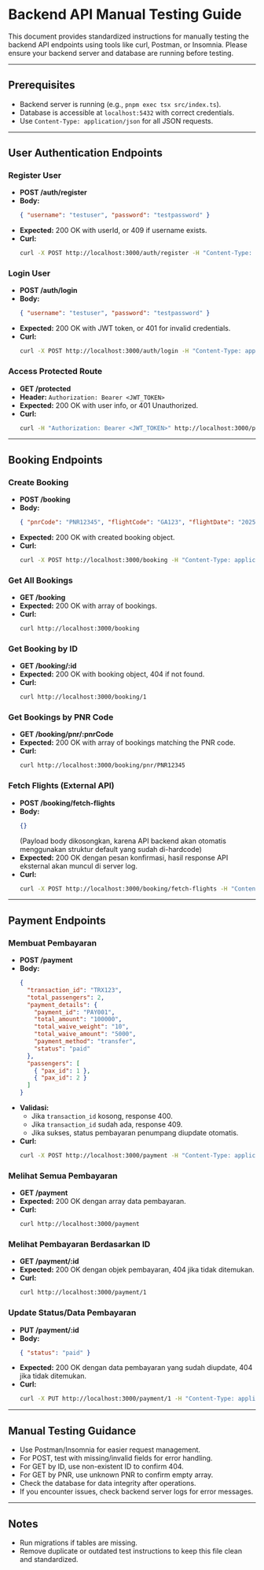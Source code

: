 # Backend API Manual Testing Guide

This document provides standardized instructions for manually testing the backend API endpoints using tools like curl, Postman, or Insomnia. Please ensure your backend server and database are running before testing.

---

## Prerequisites
- Backend server is running (e.g., `pnpm exec tsx src/index.ts`).
- Database is accessible at `localhost:5432` with correct credentials.
- Use `Content-Type: application/json` for all JSON requests.

---

## User Authentication Endpoints

### Register User
- **POST /auth/register**
- **Body:**
  ```json
  { "username": "testuser", "password": "testpassword" }
  ```
- **Expected:** 200 OK with userId, or 409 if username exists.
- **Curl:**
  ```bash
  curl -X POST http://localhost:3000/auth/register -H "Content-Type: application/json" -d '{"username":"testuser","password":"testpassword"}'
  ```

### Login User
- **POST /auth/login**
- **Body:**
  ```json
  { "username": "testuser", "password": "testpassword" }
  ```
- **Expected:** 200 OK with JWT token, or 401 for invalid credentials.
- **Curl:**
  ```bash
  curl -X POST http://localhost:3000/auth/login -H "Content-Type: application/json" -d '{"username":"testuser","password":"testpassword"}'
  ```

### Access Protected Route
- **GET /protected**
- **Header:** `Authorization: Bearer <JWT_TOKEN>`
- **Expected:** 200 OK with user info, or 401 Unauthorized.
- **Curl:**
  ```bash
  curl -H "Authorization: Bearer <JWT_TOKEN>" http://localhost:3000/protected
  ```

---

## Booking Endpoints

### Create Booking
- **POST /booking**
- **Body:**
  ```json
  { "pnrCode": "PNR12345", "flightCode": "GA123", "flightDate": "2025-06-08T10:00:00.000Z" }
  ```
- **Expected:** 200 OK with created booking object.
- **Curl:**
  ```bash
  curl -X POST http://localhost:3000/booking -H "Content-Type: application/json" -d '{"pnrCode":"PNR12345","flightCode":"GA123","flightDate":"2025-06-08T10:00:00.000Z"}'
  ```

### Get All Bookings
- **GET /booking**
- **Expected:** 200 OK with array of bookings.
- **Curl:**
  ```bash
  curl http://localhost:3000/booking
  ```

### Get Booking by ID
- **GET /booking/:id**
- **Expected:** 200 OK with booking object, 404 if not found.
- **Curl:**
  ```bash
  curl http://localhost:3000/booking/1
  ```

### Get Bookings by PNR Code
- **GET /booking/pnr/:pnrCode**
- **Expected:** 200 OK with array of bookings matching the PNR code.
- **Curl:**
  ```bash
  curl http://localhost:3000/booking/pnr/PNR12345
  ```

### Fetch Flights (External API)
- **POST /booking/fetch-flights**
- **Body:**
  ```json
  {}
  ```
  (Payload body dikosongkan, karena API backend akan otomatis menggunakan struktur default yang sudah di-hardcode)
- **Expected:** 200 OK dengan pesan konfirmasi, hasil response API eksternal akan muncul di server log.
- **Curl:**
  ```bash
  curl -X POST http://localhost:3000/booking/fetch-flights -H "Content-Type: application/json" -d '{}'
  ```

---

## Payment Endpoints

### Membuat Pembayaran
- **POST /payment**
- **Body:**
  ```json
  {
    "transaction_id": "TRX123",
    "total_passengers": 2,
    "payment_details": {
      "payment_id": "PAY001",
      "total_amount": "100000",
      "total_waive_weight": "10",
      "total_waive_amount": "5000",
      "payment_method": "transfer",
      "status": "paid"
    },
    "passengers": [
      { "pax_id": 1 },
      { "pax_id": 2 }
    ]
  }
  ```
- **Validasi:**
  - Jika `transaction_id` kosong, response 400.
  - Jika `transaction_id` sudah ada, response 409.
  - Jika sukses, status pembayaran penumpang diupdate otomatis.
- **Curl:**
  ```bash
  curl -X POST http://localhost:3000/payment -H "Content-Type: application/json" -d '{"transaction_id":"TRX123","total_passengers":2,"payment_details":{"payment_id":"PAY001","total_amount":"100000","total_waive_weight":"10","total_waive_amount":"5000","payment_method":"transfer","status":"paid"},"passengers":[{"pax_id":1},{"pax_id":2}]}'
  ```

### Melihat Semua Pembayaran
- **GET /payment**
- **Expected:** 200 OK dengan array data pembayaran.
- **Curl:**
  ```bash
  curl http://localhost:3000/payment
  ```

### Melihat Pembayaran Berdasarkan ID
- **GET /payment/:id**
- **Expected:** 200 OK dengan objek pembayaran, 404 jika tidak ditemukan.
- **Curl:**
  ```bash
  curl http://localhost:3000/payment/1
  ```

### Update Status/Data Pembayaran
- **PUT /payment/:id**
- **Body:**
  ```json
  { "status": "paid" }
  ```
- **Expected:** 200 OK dengan data pembayaran yang sudah diupdate, 404 jika tidak ditemukan.
- **Curl:**
  ```bash
  curl -X PUT http://localhost:3000/payment/1 -H "Content-Type: application/json" -d '{"status":"paid"}'
  ```

---

## Manual Testing Guidance
- Use Postman/Insomnia for easier request management.
- For POST, test with missing/invalid fields for error handling.
- For GET by ID, use non-existent ID to confirm 404.
- For GET by PNR, use unknown PNR to confirm empty array.
- Check the database for data integrity after operations.
- If you encounter issues, check backend server logs for error messages.

---

## Notes
- Run migrations if tables are missing.
- Remove duplicate or outdated test instructions to keep this file clean and standardized.
